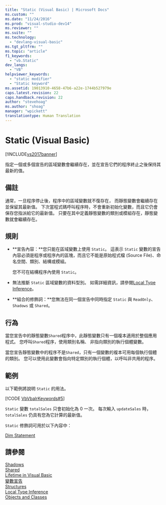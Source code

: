 ```yaml
---
title: "Static (Visual Basic) | Microsoft Docs"
ms.custom: ""
ms.date: "11/24/2016"
ms.prod: "visual-studio-dev14"
ms.reviewer: ""
ms.suite: ""
ms.technology: 
  - "devlang-visual-basic"
ms.tgt_pltfrm: ""
ms.topic: "article"
f1_keywords: 
  - "vb.Static"
dev_langs: 
  - "VB"
helpviewer_keywords: 
  - "static modifier"
  - "Static keyword"
ms.assetid: 19013910-4658-47b6-a22e-1744b527979e
caps.latest.revision: 22
caps.handback.revision: 22
author: "stevehoag"
ms.author: "shoag"
manager: "wpickett"
translationtype: Human Translation
---
```

# Static (Visual Basic)
[!INCLUDE[vs2017banner](../../../csharp/includes/vs2017banner.md)]

指定一個或多個宣告的區域變數會繼續存在，並在宣告它們的程序終止之後保持其最新的值。  
  
## 備註  
 通常，一旦程序停止後，程序中的區域變數就不復存在，  而靜態變數會繼續存在並保留其最新值。  下次當程式碼呼叫程序時，不會重新初始化變數，而且它仍會保存您指派給它的最新值。  只要在其中定義靜態變數的類別或模組存在，靜態變數就會繼續存在。  
  
## 規則  
  
-   **宣告內容：**您只能在區域變數上使用 `Static`。  這表示 `Static` 變數的宣告內容必須是程序或程序內的區塊，而且它不能是原始程式檔 \(Source File\)、命名空間、類別、結構或模組。  
  
     您不可在結構程序內使用 `Static`。  
  
-   無法推斷 `Static` 區域變數的資料型別。  如需詳細資訊，請參閱[Local Type Inference](../../../visual-basic/programming-guide/language-features/variables/local-type-inference.md)。  
  
-   **組合的修飾詞：**您無法在同一個宣告中同時指定 `Static` 與 `ReadOnly`、`Shadows` 或 `Shared`。  
  
## 行為  
 當您宣告中的靜態變數`Shared`程序中，此靜態變數只有一個複本適用於整個應用程式。  您呼叫`Shared`程序，使用類別名稱、 非指向類別的執行個體變數。  
  
 當您宣告靜態變數中的程序不是`Shared`，只有一個變數的複本可用每個執行個體的類別。  您可以使用此變數會指向特定類別的執行個體，以呼叫非共用的程序。  
  
## 範例  
 以下範例將說明 `Static` 的用法。  
  
 [!CODE [VbVbalrKeywords#5](../CodeSnippet/VS_Snippets_VBCSharp/VbVbalrKeywords#5)]  
  
 `Static` 變數 `totalSales` 只會初始化為 0 一次。  每次輸入 `updateSales` 時，`totalSales` 仍具有您為它計算的最新值。  
  
 `Static` 修飾詞可用於以下內容中：  
  
 [Dim Statement](../../../visual-basic/language-reference/statements/dim-statement.md)  
  
## 請參閱  
 [Shadows](../../../visual-basic/language-reference/modifiers/shadows.md)   
 [Shared](../../../visual-basic/language-reference/modifiers/shared.md)   
 [Lifetime in Visual Basic](../../../visual-basic/programming-guide/language-features/declared-elements/lifetime.md)   
 [變數宣告](../../../visual-basic/programming-guide/language-features/variables/variable-declaration.md)   
 [Structures](../../../visual-basic/programming-guide/language-features/data-types/structures.md)   
 [Local Type Inference](../../../visual-basic/programming-guide/language-features/variables/local-type-inference.md)   
 [Objects and Classes](../../../visual-basic/programming-guide/language-features/objects-and-classes/index.md)